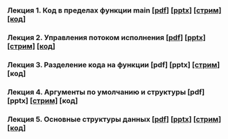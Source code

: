 ### Лекция 1. Код в пределах функции main [[pdf]](./lecture_01/presentation.pdf) [[pptx]](./lecture_01/presentation.pptx) [[стрим]](https://youtu.be/gu2f2JrBMMs) [[код]](./lecture_01/code)

### Лекция 2. Управления потоком исполнения [[pdf]](./lecture_02/presentation.pdf) [[pptx]](./lecture_02/presentation.pptx) [[стрим]](https://youtu.be/c8klH4BgONg) [[код]](./lecture_02/code)

### Лекция 3. Разделение кода на функции [pdf] [pptx] [[стрим]](https://youtu.be/zayQwq7WAW0) [код]

### Лекция 4. Аргументы по умолчанию и структуры [pdf] [pptx] [[стрим]](https://youtu.be/iLFYZGrUhCw) [код]

### Лекция 5. Основные структуры данных [[pdf]](./lecture_05/presentation.pdf) [[pptx]](./lecture_05/presentation.pptx) [[стрим]](https://youtu.be/t-iPBizJx2E) [[код]](./lecture_05/code)
